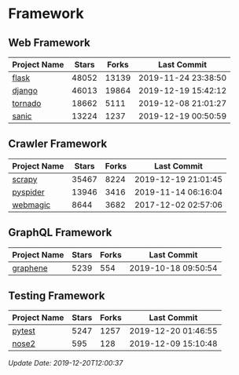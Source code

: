 # Framework

## Web Framework

| Project Name | Stars | Forks | Last Commit |
| ------------ | ----- | ----- | ----------- |
| [flask](https://github.com/pallets/flask) | 48052 | 13139 | 2019-11-24 23:38:50 |
| [django](https://github.com/django/django) | 46013 | 19864 | 2019-12-19 15:42:12 |
| [tornado](https://github.com/tornadoweb/tornado) | 18662 | 5111 | 2019-12-08 21:01:27 |
| [sanic](https://github.com/huge-success/sanic) | 13224 | 1237 | 2019-12-19 00:50:59 |

## Crawler Framework

| Project Name | Stars | Forks | Last Commit |
| ------------ | ----- | ----- | ----------- |
| [scrapy](https://github.com/scrapy/scrapy) | 35467 | 8224 | 2019-12-19 21:01:45 |
| [pyspider](https://github.com/binux/pyspider) | 13946 | 3416 | 2019-11-14 06:16:04 |
| [webmagic](https://github.com/code4craft/webmagic) | 8644 | 3682 | 2017-12-02 02:57:06 |

## GraphQL Framework

| Project Name | Stars | Forks | Last Commit |
| ------------ | ----- | ----- | ----------- |
| [graphene](https://github.com/graphql-python/graphene) | 5239 | 554 | 2019-10-18 09:50:54 |

## Testing Framework

| Project Name | Stars | Forks | Last Commit |
| ------------ | ----- | ----- | ----------- |
| [pytest](https://github.com/pytest-dev/pytest) | 5247 | 1257 | 2019-12-20 01:46:55 |
| [nose2](https://github.com/nose-devs/nose2) | 595 | 128 | 2019-12-09 15:10:48 |

*Update Date: 2019-12-20T12:00:37*